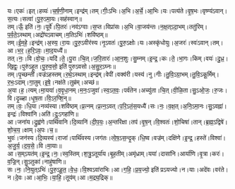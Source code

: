 

  
यः।एकः॑।इत्।हव्यः॑।च॒र्ष॒णी॒नाम्।इन्द्र॑म्।तम्।गीः॒ऽभिः।अ॒भि।अ॒र्चे॒।आ॒भिः।यः।पत्य॑ते।वृ॒ष॒भः।वृष्ण्य॑ऽवान्।स॒त्यः।सत्वा॑।पु॒रु॒ऽमा॒यः।सह॑स्वान्॥  
तम्।ऊँ॒ इति॑।नः॒।पूर्वे॑।पि॒तरः॑।नव॑ऽग्वाः।स॒प्त।विप्रा॑सः।अ॒भि।वा॒जय॑न्तः।न॒क्ष॒त्ऽदा॒भम्।ततु॑रिम्।प॒र्व॒ते॒ऽस्थाम्।अद्रो॑घऽवाचम्।म॒तिऽभिः॑।शवि॑ष्ठम्॥  
तम्।ई॒म॒हे॒।इन्द्र॑म्।अ॒स्य॒।रा॒यः।पु॒रु॒ऽवीर॑स्य।नृ॒ऽवतः॑।पु॒रु॒ऽक्षोः।यः।अस्कृ॑धोयुः।अ॒जरः॑।स्वः॑ऽवान्।तम्।आ।भ॒र॒।ह॒रि॒ऽवः॒।मा॒द॒यध्यै॑॥  
तत्।नः॒।वि।वो॒चः॒।यदि॑।ते॒।पु॒रा।चि॒त्।ज॒रि॒तारः॑।आ॒न॒शुः।सु॒म्नम्।इ॒न्द्र॒।कः।ते॒।भा॒गः।किम्।वयः॑।दु॒ध्र॒।खि॒द्वः॒।पुरु॑ऽहूत।पु॒रु॒व॒सो॒ इति॑ पुरुऽवसो।अ॒सु॒र॒ऽघ्नः॥  
तम्।पृ॒च्छन्ती॑।वज्र॑ऽहस्तम्।र॒थे॒ऽस्थाम्।इन्द्र॑म्।वेपी॑।वक्व॑री।यस्य॑।नु।गीः।तु॒वि॒ऽग्रा॒भम्।तु॒वि॒ऽकू॒र्मिम्।र॒भः॒ऽदाम्।गा॒तुम्।इ॒षे॒।नक्ष॑ते।तुम्र॑म्।अच्छ॑॥  
अ॒या।ह॒।त्यम्।मा॒यया॑।व॒वृ॒धा॒नम्।म॒नः॒ऽजुवा॑।स्व॒ऽत॒वः॒।पर्व॑तेन।अच्यु॑ता।चि॒त्।वी॒ळि॒ता।सु॒ऽओ॒जः॒।रु॒जः।वि।दृ॒ळ्हा।धृ॒ष॒ता।वि॒ऽर॒प्शि॒न्॥  
तम्।वः॒।धि॒या।नव्य॑स्या।शवि॑ष्ठम्।प्र॒त्नम्।प्र॒त्न॒ऽवत्।प॒रि॒ऽतं॒स॒यध्यै॑।सः।नः॒।व॒क्ष॒त्।अ॒नि॒ऽमा॒नः।सु॒ऽवह्ना॑।इन्द्रः॑।विश्वा॑नि।अति॑।दुः॒ऽगहा॑णि॥  
आ।जना॑य।द्रुह्व॑णे।पार्थि॑वानि।दि॒व्यानि॑।दी॒प॒यः॒।अ॒न्तरि॑क्षा।तप॑।वृ॒ष॒न्।वि॒श्वतः॑।शो॒चिषा॑।तान्।ब्र॒ह्म॒ऽद्विषे॑।शो॒च॒य॒।क्षाम्।अ॒पः।च॒॥  
भुवः॑।जन॑स्य।दि॒व्यस्य॑।राजा॑।पार्थि॑वस्य।जग॑तः।त्वे॒ष॒ऽस॒न्दृ॒क्।धि॒ष्व।वज्र॑म्।दक्षि॑णे।इ॒न्द्र॒।हस्ते॑।विश्वा॑।अ॒जु॒र्य॒।द॒य॒से॒।वि।मा॒याः॥  
आ।स॒म्ऽयत॑म्।इ॒न्द्र॒।नः॒।स्व॒स्तिम्।श॒त्रु॒ऽतूर्या॑य।बृ॒ह॒तीम्।अमृ॑ध्राम्।यया॑।दासा॑नि।आर्या॑णि।वृ॒त्रा।करः॑।व॒ज्रि॒न्।सु॒ऽतुका॑।नाहु॑षाणि॥  
सः।नः॒।नि॒युत्ऽभिः॑।पु॒रु॒ऽहू॒त॒।वे॒धः॒।वि॒श्वऽवा॑राभिः।आ।ग॒हि॒।प्र॒य॒ज्यो॒ इति॑ प्रऽयज्यो।न।याः।अदे॑वः।वर॑ते।न।दे॒वः।आ।आ॒भिः॒।या॒हि॒।तूय॑म्।आ।म॒द्र्य॒द्रिक्॥  

